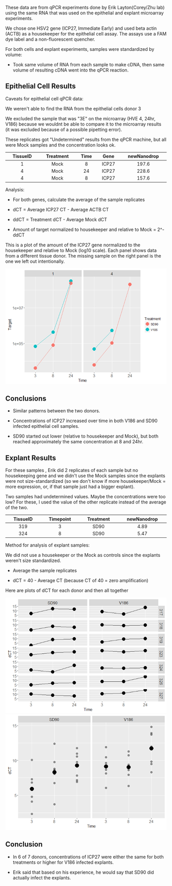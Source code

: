 These data are from qPCR experiments done by Erik Layton(Corey/Zhu lab) using the same RNA that was used on the epithelial and explant microarray experiments.

We chose one HSV2 gene (ICP27, Immediate Early) and used beta actin (ACTB) as a housekeeper for the epithelial cell assay. The assays use a FAM dye label and a non-fluorescent quencher.

For both cells and explant experiments, samples were standardized by volume:

-   Took same volume of RNA from each sample to make cDNA, then same volume of resulting cDNA went into the qPCR reaction.

Epithelial Cell Results
-----------------------

Caveats for epithelial cell qPCR data:

We weren't able to find the RNA from the epithelial cells donor 3

We excluded the sample that was "3E" on the microarray (HVE 4, 24hr, V186) because we wouldnt be able to compare it to the microarray results (it was excluded because of a possible pipetting error).

These replicates got "Undetermined" results from the qPCR machine, but all were Mock samples and the concentration looks ok.

<table>
<colgroup>
<col width="15%" />
<col width="16%" />
<col width="9%" />
<col width="9%" />
<col width="18%" />
</colgroup>
<thead>
<tr class="header">
<th align="center">TissueID</th>
<th align="center">Treatment</th>
<th align="center">Time</th>
<th align="center">Gene</th>
<th align="center">newNanodrop</th>
</tr>
</thead>
<tbody>
<tr class="odd">
<td align="center">1</td>
<td align="center">Mock</td>
<td align="center">8</td>
<td align="center">ICP27</td>
<td align="center">197.6</td>
</tr>
<tr class="even">
<td align="center">4</td>
<td align="center">Mock</td>
<td align="center">24</td>
<td align="center">ICP27</td>
<td align="center">228.6</td>
</tr>
<tr class="odd">
<td align="center">4</td>
<td align="center">Mock</td>
<td align="center">8</td>
<td align="center">ICP27</td>
<td align="center">157.6</td>
</tr>
</tbody>
</table>

Analysis:

-   For both genes, calculate the average of the sample replicates

-   dCT = Average ICP27 CT - Average ACTB CT

-   ddCT = Treatment dCT - Average Mock dCT

-   Amount of target normalized to housekeeper and relative to Mock = 2^-ddCT

This is a plot of the amount of the ICP27 gene normalized to the housekeeper and relative to Mock (log10 scale). Each panel shows data from a different tissue donor. The missing sample on the right panel is the one we left out intentionally.

![](qPCR_results_files/figure-markdown_github/unnamed-chunk-3-1.png)

Conclusions
-----------

-   Similar patterns between the two donors.

-   Concentrations of ICP27 increased over time in both V186 and SD90 infected epithelial cell samples.

-   SD90 started out lower (relative to housekeeper and Mock), but both reached approximately the same concentration at 8 and 24hr.

Explant Results
---------------

For these samples , Erik did 2 replicates of each sample but no housekeeping gene and we didn't use the Mock samples since the explants were not size-standardized (so we don't know if more housekeeper/Mock = more expression, or, if that sample just had a bigger explant).

Two samples had undetermined values. Maybe the concentrations were too low? For these, I used the value of the other replicate instead of the average of the two.

<table>
<colgroup>
<col width="15%" />
<col width="16%" />
<col width="16%" />
<col width="18%" />
</colgroup>
<thead>
<tr class="header">
<th align="center">TissueID</th>
<th align="center">Timepoint</th>
<th align="center">Treatment</th>
<th align="center">newNanodrop</th>
</tr>
</thead>
<tbody>
<tr class="odd">
<td align="center">319</td>
<td align="center">3</td>
<td align="center">SD90</td>
<td align="center">4.89</td>
</tr>
<tr class="even">
<td align="center">324</td>
<td align="center">8</td>
<td align="center">SD90</td>
<td align="center">5.47</td>
</tr>
</tbody>
</table>

Method for analysis of explant samples:

We did not use a housekeeper or the Mock as controls since the explants weren't size standardized.

-   Average the sample replicates

-   dCT = 40 - Average CT (because CT of 40 = zero amplification)

Here are plots of dCT for each donor and then all together

![](qPCR_results_files/figure-markdown_github/unnamed-chunk-5-1.png) ![](qPCR_results_files/figure-markdown_github/unnamed-chunk-5-2.png)

Conclusion
----------

-   In 6 of 7 donors, concentrations of ICP27 were either the same for both treatments or higher for V186 infected explants.

-   Erik said that based on his experience, he would say that SD90 did actually infect the explants.
